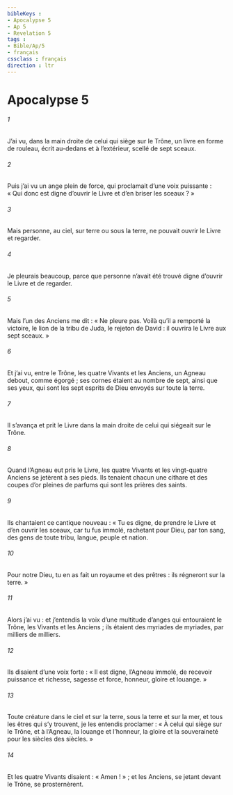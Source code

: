 ```yaml
---
bibleKeys : 
- Apocalypse 5
- Ap 5
- Revelation 5
tags : 
- Bible/Ap/5
- français
cssclass : français
direction : ltr
---
```


# Apocalypse 5

###### 1
J’ai vu, dans la main droite de celui qui siège sur le Trône, un livre en forme de rouleau, écrit au-dedans et à l’extérieur, scellé de sept sceaux.
###### 2
Puis j’ai vu un ange plein de force, qui proclamait d’une voix puissante : « Qui donc est digne d’ouvrir le Livre et d’en briser les sceaux ? »
###### 3
Mais personne, au ciel, sur terre ou sous la terre, ne pouvait ouvrir le Livre et regarder.
###### 4
Je pleurais beaucoup, parce que personne n’avait été trouvé digne d’ouvrir le Livre et de regarder.
###### 5
Mais l’un des Anciens me dit : « Ne pleure pas. Voilà qu’il a remporté la victoire, le lion de la tribu de Juda, le rejeton de David : il ouvrira le Livre aux sept sceaux. »
###### 6
Et j’ai vu, entre le Trône, les quatre Vivants et les Anciens, un Agneau debout, comme égorgé ; ses cornes étaient au nombre de sept, ainsi que ses yeux, qui sont les sept esprits de Dieu envoyés sur toute la terre.
###### 7
Il s’avança et prit le Livre dans la main droite de celui qui siégeait sur le Trône.
###### 8
Quand l’Agneau eut pris le Livre, les quatre Vivants et les vingt-quatre Anciens se jetèrent à ses pieds. Ils tenaient chacun une cithare et des coupes d’or pleines de parfums qui sont les prières des saints.
###### 9
Ils chantaient ce cantique nouveau :
« Tu es digne, de prendre le Livre
et d’en ouvrir les sceaux,
car tu fus immolé,
rachetant pour Dieu, par ton sang,
des gens de toute tribu,
langue, peuple et nation.
###### 10
Pour notre Dieu, tu en as fait
un royaume et des prêtres :
ils régneront sur la terre. »
###### 11
Alors j’ai vu : et j’entendis la voix d’une multitude d’anges qui entouraient le Trône, les Vivants et les Anciens ; ils étaient des myriades de myriades, par milliers de milliers.
###### 12
Ils disaient d’une voix forte :
« Il est digne, l’Agneau immolé,
de recevoir puissance et richesse,
sagesse et force,
honneur, gloire et louange. »
###### 13
Toute créature dans le ciel et sur la terre, sous la terre et sur la mer, et tous les êtres qui s’y trouvent, je les entendis proclamer :
« À celui qui siège sur le Trône, et à l’Agneau,
la louange et l’honneur,
la gloire et la souveraineté
pour les siècles des siècles. »
###### 14
Et les quatre Vivants disaient : « Amen ! » ; et les Anciens, se jetant devant le Trône, se prosternèrent.
